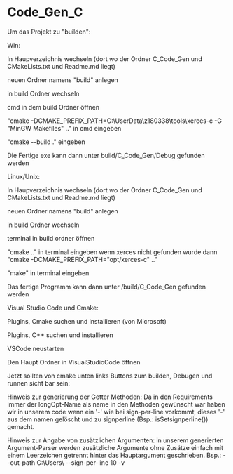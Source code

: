# Code_Gen_C

Um das Projekt zu "builden":

Win:

In Haupverzeichnis wechseln (dort wo der Ordner C_Code_Gen und CMakeLists.txt und Readme.md liegt)

neuen Ordner namens "build" anlegen

in build Ordner wechseln 

cmd in dem build Ordner öffnen 

"cmake -DCMAKE_PREFIX_PATH=C:\UserData\z180338\tools\xerces-c -G "MinGW Makefiles" .." in cmd eingeben 

"cmake --build ." eingeben

Die Fertige exe kann dann unter build/C_Code_Gen/Debug gefunden werden



Linux/Unix:

In Haupverzeichnis wechseln (dort wo der Ordner C_Code_Gen und CMakeLists.txt und Readme.md liegt)

neuen Ordner namens "build" anlegen

in build Ordner wechseln 

terminal in build ordner öffnen

"cmake .." in terminal eingeben wenn xerces nicht gefunden wurde dann "cmake -DCMAKE_PREFIX_PATH="opt/xerces-c" .." 

"make" in terminal eingeben

Das fertige Programm kann dann unter /build/C_Code_Gen gefunden werden



Visual Studio Code und Cmake:

Plugins, Cmake suchen und installieren (von Microsoft)

Plugins, C++ suchen und installieren 

VSCode neustarten

Den Haupt Ordner in VisualStudioCode öffnen

Jetzt sollten von cmake unten links Buttons zum builden, Debugen und runnen sicht bar sein:

Hinweis zur generierung der Getter Methoden: Da in den Requirements immer der longOpt-Name als name in den Methoden gewünscht war haben wir in unserem code wenn ein '-'
wie bei sign-per-line vorkommt, dieses '-' aus dem namen gelöscht und zu signperline (Bsp.: isSetsignperline()) gemacht.

Hinweis zur Angabe von zusätzlichen Argumenten:
in unserem generierten Argument-Parser werden zusätzliche Argumente ohne Zusätze einfach mit einem Leerzeichen getrennt hinter das Hauptargument geschrieben.
Bsp.: --out-path C:\Users\ --sign-per-line 10 -v
